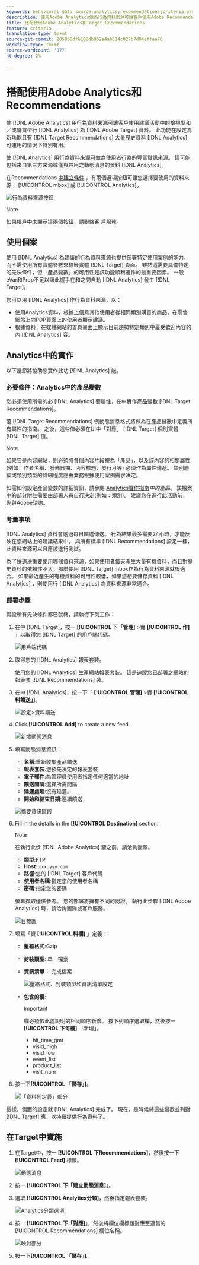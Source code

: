 ```yaml
---
keywords: behavioral data source;analytics;recommendations;criteria;product variables
description: 使用Adobe Analytics做為行為資料來源可讓客戶使用Adobe Recommendations中以檢視為基礎和／或購買為基礎的行為資料。
title: 搭配使用Adobe Analytics和Target Recommendations
feature: criteria
translation-type: tm+mt
source-git-commit: 205850df6108db962a4ab514c027b7d04effaa76
workflow-type: tm+mt
source-wordcount: '877'
ht-degree: 2%

---
```



# 搭配使用Adobe Analytics和Recommendations

使 [!DNL Adobe Analytics] 用行為資料來源可讓客戶使用建議活動中的檢視型和／或購買型行 [!DNL Analytics] 為 [!DNL Adobe Target] 資料。 此功能在設定為新功能且有 [!DNL Target Recommendations] 大量歷史資料 [!DNL Analytics] 可運用的情況下特別有用。

使 [!DNL Analytics] 用行為資料來源可做為使用者行為的豐富資訊來源。 這可能包括來自第三方來源或僅與共用之動態消息的資料 [!DNL Analytics]。

在Recommendations [中建立條件](/help/c-recommendations/c-algorithms/create-new-algorithm.md) ，有兩個選項按鈕可讓您選擇要使用的資料來源： [!UICONTROL mbox] 或 [!UICONTROL Analytics]。

![行為資料來源按鈕](/help/c-recommendations/c-algorithms/assets/behavioral-data-source.png)

>[!NOTE]
>
>如果帳戶中未顯示這兩個按鈕，請聯絡客 [戶服務](/help/cmp-resources-and-contact-information.md#reference_ACA3391A00EF467B87930A450050077C)。

## 使用個案

使用 [!DNL Analytics] 為建議的行為資料來源也提供部署特定使用案例的能力，而不需使用所有實體參數來標籤實體 [!DNL Target] 頁面。 雖然這需要具備特定的先決條件，但「產品變數」的可用性是該功能順利運作的最重要因素。 一般eVar和Prop不足以讓此握手在和之間自動 [!DNL Analytics] 發生 [!DNL Target]。

您可以用 [!DNL Analytics] 作行為資料來源，以：

* 使用Analytics資料，根據上個月其他使用者從相同類別購買的商品，在零售網站上向PDP頁面上的使用者顯示建議。
* 根據資料，在媒體網站的首頁畫面上顯示目前趨勢特定類別中最受歡迎內容的內 [!DNL Analytics] 容。

## Analytics中的實作

以下幾節將協助您實作此功 [!DNL Analytics] 能。

### 必要條件：Analytics中的產品變數

您必須使用所需的必 [!DNL Analytics] 要屬性，在中實作產品變數 [!DNL Target Recommendations]。

范 [!DNL Target Recommendations] 例動態消息格式將做為在產品變數中定義所有屬性的指南。 之後，這些值必須在UI中「對應」 [!DNL Target] 個別實體 [!DNL Target] 值。

>[!NOTE]
>
>如果它是內容網站，則必須將各個內容片段視為「產品」，以及該內容的相關屬性(例如：作者名稱、發佈日期、內容標題、發行月等) 必須作為屬性傳遞。 類別層級或類別類型的詳細程度應由業務根據使用案例需求決定。

如需如何設定產品變數的詳細資訊，請參閱 [Analytics實作指南](https://docs.adobe.com/content/help/en/analytics/implementation/vars/page-vars/products.html)*中的產品*。 該檔案中的部分附註需要由部署人員自行決定(例如：類別)。 建議您在進行此活動前，先與Adobe諮詢。

### 考量事項

[!DNL Analytics] 資料會透過每日饋送傳送。 行為結果最多需要24小時，才能反映在您網站上的建議結果中。 與所有標準 [!DNL Recommendations] 設定一樣，此資料來源可以且應該進行測試。

為了快速決策要使用哪個資料來源，如果使用者每天產生大量有機資料，而且對歷史資料的依賴性不大，那麼使用 [!DNL Target] mbox作為行為資料來源就很適合。 如果最近產生的有機資料的可用性較低，如果您想要儲存資料 [!DNL Analytics] ，則使用行 [!DNL Analytics] 為資料來源非常適合。

### 部署步驟

假設所有先決條件都已就緒，請執行下列工作：

1. 在中 [!DNL Target]，按一 **[!UICONTROL 下「管理]** >實 **[!UICONTROL 作]** 」以取得您 [!DNL Target] 的用戶端代碼。

   ![用戶端代碼](/help/c-recommendations/c-algorithms/assets/client-code.png)

1. 取得您的 [!DNL Analytics] 報表套裝。

   使用您的 [!DNL Analytics] 生產網站報表套裝。 這是追蹤您已部署之網站的報表套 [!DNL Recommendations] 裝。

1. 在中 [!DNL Analytics]，按一下「 **[!UICONTROL 管理]** >資 **[!UICONTROL 料饋送」]**。

   ![設定>資料饋送](/help/c-recommendations/c-algorithms/assets/data-feed.png)

1. Click **[!UICONTROL Add]** to create a new feed.

   ![新增動態消息](/help/c-recommendations/c-algorithms/assets/add-feed.png)

1. 填寫動態消息資訊：

   * **名稱**:重新收集產品饋送
   * **報表套裝**:您預先決定的報表套裝
   * **電子郵件**:為管理員使用者指定任何適當的地址
   * **饋送間隔**:選擇所需間隔
   * **延遲處理**:沒有延遲。
   * **開始和結束日期**:連續饋送

   ![摘要資訊區段](/help/c-recommendations/c-algorithms/assets/feed-information.png)

1. Fill in the details in the **[!UICONTROL Destination]** section:

   >[!NOTE]
   > 
   >在執行此步 [!DNL Adobe Analytics] 驟之前，請洽詢團隊。

   * **類型**:FTP
   * **Host**: `xxx.yyy.com`
   * **路徑**:您的 [!DNL Target] 客戶代碼
   * **使用者名稱**:指定您的使用者名稱
   * **密碼**:指定您的密碼

   螢幕擷取僅供參考。 您的部署將擁有不同的認證。 執行此步驟 [!DNL Adobe Analytics] 時，請洽詢團隊或客戶服務。

   ![目標區](/help/c-recommendations/c-algorithms/assets/destination.png)

1. 填寫「資 **[!UICONTROL 料欄]** 」定義：

   * **壓縮格式**:Gzip
   * **封裝類型**: 單一檔案
   * **資訊清單：** 完成檔案

      ![壓縮格式、封裝類型和資訊清單設定](/help/c-recommendations/c-algorithms/assets/compression.png)

   * **包含的欄**:

      >[!IMPORTANT]
      >
      >欄必須依此處說明的相同順序新增。 按下列順序選取欄，然後按一 **[!UICONTROL 下每欄]** 「新增」。

      * hit_time_gmt
      * visid_high
      * visid_low
      * event_list
      * product_list
      * visit_num

1. 按一下&#x200B;**[!UICONTROL 「儲存」]**。

   ![「資料列定義」部分](/help/c-recommendations/c-algorithms/assets/data-column-definitions.png)

這樣，側面的設定就 [!DNL Analytics] 完成了。 現在，是時候將這些變數並列對 [!DNL Target] 應，以持續提供行為資料了。

## 在Target中實施

1. 在Target中，按一 **[!UICONTROL 下Recommendations]**，然後按一下 **[!UICONTROL Feed]** 標籤。

   ![動態消息](/help/c-recommendations/c-algorithms/assets/feeds-tab.png)

1. 按一 **[!UICONTROL 下「建立動態消息]**」。

1. 選取 **[!UICONTROL Analytics分類]**，然後指定報表套裝。

   ![Analytics分類選項](/help/c-recommendations/c-algorithms/assets/analytics-classifications.png)

1. 按一 **[!UICONTROL 下「對應]**」，然後將欄位欄標題對應至適當的 [!UICONTROL Recommendations] 欄位名稱。

   ![映射部分](/help/c-recommendations/c-algorithms/assets/mapping.png)

1. 按一下&#x200B;**[!UICONTROL 「儲存」]**。